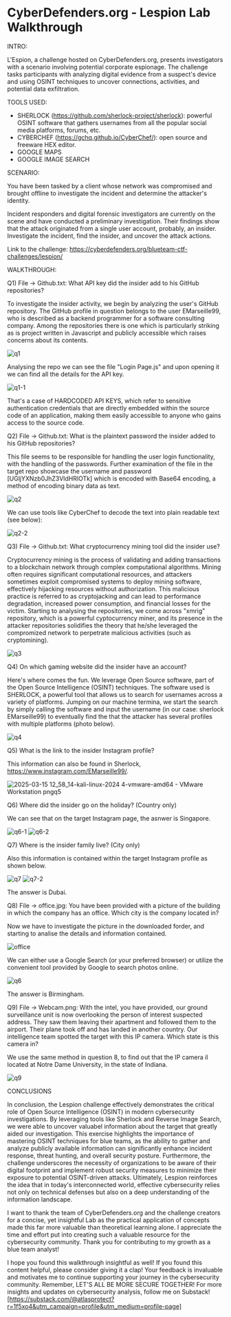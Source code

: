 # CyberDefenders.org - Lespion Lab Walkthrough

INTRO:

L'Espion, a challenge hosted on CyberDefenders.org, presents investigators with a scenario involving potential corporate espionage. The challenge tasks participants with analyzing digital evidence from a suspect's device and using OSINT techniques to uncover connections, activities, and potential data exfiltration.

TOOLS USED:

- SHERLOCK (https://github.com/sherlock-project/sherlock): powerful OSINT software that gathers usernames from all the popular social media platforms, forums, etc.
- CYBERCHEF (https://gchq.github.io/CyberChef/): open source and freeware HEX editor.
- GOOGLE MAPS
- GOOGLE IMAGE SEARCH 

SCENARIO:

You have been tasked by a client whose network was compromised and brought offline to investigate the incident and determine the attacker's identity.

Incident responders and digital forensic investigators are currently on the scene and have conducted a preliminary investigation. Their findings show that the attack originated from a single user account, probably, an insider. Investigate the incident, find the insider, and uncover the attack actions.


Link to the challenge: https://cyberdefenders.org/blueteam-ctf-challenges/lespion/

WALKTHROUGH:

Q1) File -> Github.txt: What API key did the insider add to his GitHub repositories?

To investigate the insider activity, we begin by analyzing the user's GitHub repository. The GitHub profile in question belongs to the user EMarseille99, who is described as a backend programmer for a software consulting company. Among the repositories there is one which is particularly striking as is project written in Javascript and publicly accessible which raises concerns about its contents.

![q1](https://github.com/user-attachments/assets/570fccee-dfe2-4d73-b723-944d46b3deee)

Analysing the repo we can see the file "Login Page.js" and upon opening it we can find all the details for the API key.

![q1-1](https://github.com/user-attachments/assets/0f66cbab-cde0-412e-ac12-3cdc36ec55a6)

That's a case of HARDCODED API KEYS, which refer to sensitive authentication credentials that are directly embedded within the source code of an application, making them easily accessible to anyone who gains access to the source code.


Q2) File -> Github.txt: What is the plaintext password the insider added to his GitHub repositories?

This file seems to be responsible for handling the user login functionality, with the handling of the passwords.
Further examination of the file in the target repo showcase the username and password [UGljYXNzb0JhZ3VldHRlOTk] which is encoded with Base64 encoding, a method of encoding binary data as text.

![q2](https://github.com/user-attachments/assets/4d2ce793-3c4f-48a2-89f4-5ad59f6d0830)

We can use tools like CyberChef to decode the text into plain readable text (see below):

![q2-2](https://github.com/user-attachments/assets/f5afba27-d560-4d58-a83c-9615d389c737)

Q3) File -> Github.txt: What cryptocurrency mining tool did the insider use?

Cryptocurrency mining is the process of validating and adding transactions to a blockchain network through complex computational algorithms. Mining often requires significant computational resources, and attackers sometimes exploit compromised systems to deploy mining software, effectively hijacking resources without authorization. This malicious practice is referred to as cryptojacking and can lead to performance degradation, increased power consumption, and financial losses for the victim.
Starting to analysing the repositories, we come across "xmrig" repository, which is a powerful cyptocurrency miner, and its presence in the attacker repositories solidifies the theory that he/she leveraged the compromized network to perpetrate malicious activities (such as cryptomining).

![q3](https://github.com/user-attachments/assets/d47312c1-72dd-434e-b12d-a5a98f65b31c)

Q4) On which gaming website did the insider have an account?

Here's where comes the fun. We leverage Open Source software, part of the Open Source Intelligence (OSINT) techniques. The software used is SHERLOCK, a powerful tool that allows us to search for usernames across a variety of platforms.
Jumping on our machine termina, we start the search by simply calling the software and input the username (in our case: sherlock EMarseille99) to eventually find the that the attacker has several profiles with multiple platforms (photo below).

![q4](https://github.com/user-attachments/assets/15b69279-6da3-4a7f-aa3d-bc556885c380)

Q5) What is the link to the insider Instagram profile?

This information can also be found in Sherlock, https://www.instagram.com/EMarseille99/.

![2025-03-15 12_58_14-kali-linux-2024 4-vmware-amd64 - VMware Workstation pngq5](https://github.com/user-attachments/assets/bbe55c64-e00a-4622-bffe-74817a727b73)

Q6) Where did the insider go on the holiday? (Country only)

We can see that on the target Instagram page, the asnwer is Singapore.

![q6-1](https://github.com/user-attachments/assets/024ac559-92db-41ce-960b-8724b66d7bec)
![q6-2](https://github.com/user-attachments/assets/fcc55309-9902-48a1-a7ed-8e3b71ab5138)

Q7) Where is the insider family live? (City only)

Also this information is contained within the target Instagram profile as shown below.

![q7](https://github.com/user-attachments/assets/a20dd62a-bea0-44fc-8361-4ede34745f5d)
![q7-2](https://github.com/user-attachments/assets/03c2ec1a-0c15-41aa-aef3-0e88f51e3439)

The answer is Dubai.

Q8) File -> office.jpg: You have been provided with a picture of the building in which the company has an office. Which city is the company located in?

Now we have to investigate the picture in the downloaded forder, and starting to analise the details and information contained. 

![office](https://github.com/user-attachments/assets/fc3012ad-595a-445a-ab5b-e1a60384adb4)

We can either use a Google Search (or your preferred browser) or utilize the convenient tool provided by Google to search photos online.

![q6](https://github.com/user-attachments/assets/4be95b68-afe8-44b9-b57c-4a0c56e31cda)

The answer is Birmingham.

Q9) File -> Webcam.png: With the intel, you have provided, our ground surveillance unit is now overlooking the person of interest suspected address. They saw them leaving their apartment and followed them to the airport. Their plane took off and has landed in another country. Our intelligence team spotted the target with this IP camera. Which state is this camera in?

We use the same method in question 8, to find out that the IP camera il located at Notre Dame University, in the state of Indiana.

![q9](https://github.com/user-attachments/assets/62ab26ff-ccdd-4c86-8607-e91e55146a0f)


CONCLUSIONS

In conclusion, the Lespion challenge effectively demonstrates the critical role of Open Source Intelligence (OSINT) in modern cybersecurity investigations. By leveraging tools like Sherlock and Reverse Image Search, we were able to uncover valuabel information about the target that greatly aided our investigation.
This exercise highlights the importance of mastering OSINT techniques for blue teams, as the ability to gather and analyze publicly available information can significantly enhance incident response, threat hunting, and overall security posture. Furthermore, the challenge underscores the necessity of organizations to be aware of their digital footprint and implement robust security measures to minimize their exposure to potential OSINT-driven attacks. Ultimately, Lespion reinforces the idea that in today's interconnected world, effective cybersecurity relies not only on technical defenses but also on a deep understanding of the information landscape.

I want to thank the team of CyberDefenders.org and the challenge creators for a concise, yet insightful Lab as the practical application of concepts made this far more valuable than theoretical learning alone. I appreciate the time and effort put into creating such a valuable resource for the cybersecurity community. Thank you for contributing to my growth as a blue team analyst!

I hope you found this walkthrough insightful as well! If you found this content helpful, please consider giving it a clap! Your feedback is invaluable and motivates me to continue supporting your journey in the cybersecurity community. Remember, LET'S ALL BE MORE SECURE TOGETHER! For more insights and updates on cybersecurity analysis, follow me on Substack! [https://substack.com/@atlasprotect?r=1f5xo4&utm_campaign=profile&utm_medium=profile-page]

